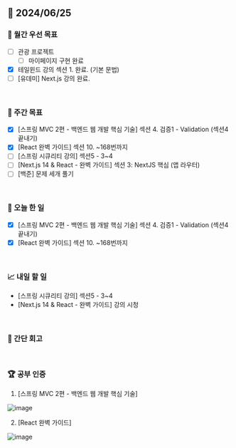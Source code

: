 ## 📅 2024/06/25

### 🚀 월간 우선 목표

- [ ] 관광 프로젝트
  - [ ] 마이페이지 구현 완료
- [x] 테일윈드 강의 섹션 1. 완료. (기본 문법)
- [ ] [유데미] Next.js 강의 완료.

<br />

### 👏 주간 목표

- [x] [스프링 MVC 2편 - 백엔드 웹 개발 핵심 기술] 섹션 4. 검증1 - Validation (섹션4 끝내기)
- [x] [React 완벽 가이드] 섹션 10. ~168번까지
- [ ] [스프링 시큐리티 강의] 섹션5 - 3~4
- [ ] [Next.js 14 & React - 완벽 가이드] 섹션 3: NextJS 핵심 (앱 라우터)
- [ ] [백준] 문제 세개 풀기

<br />

### 💯 오늘 한 일

- [x] [스프링 MVC 2편 - 백엔드 웹 개발 핵심 기술] 섹션 4. 검증1 - Validation (섹션4 끝내기)
- [x] [React 완벽 가이드] 섹션 10. ~168번까지

<br />

### 📈 내일 할 일

- [스프링 시큐리티 강의] 섹션5 - 3~4
- [Next.js 14 & React - 완벽 가이드] 강의 시청

<br />

### 🤔 간단 회고

<br />

### 🏆 공부 인증

1. [스프링 MVC 2편 - 백엔드 웹 개발 핵심 기술]

![image](https://github.com/suld2495/TIL/assets/42727909/283941eb-b8d6-47e6-ae7e-814e8ea300df)

2. [React 완벽 가이드]

![image](https://github.com/suld2495/TIL/assets/42727909/014949d6-c5c8-4075-9198-9c6d84de3337)
